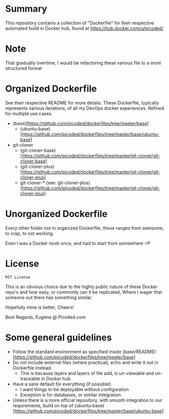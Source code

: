 # Summary

This repository contains a collection of "Dockerfile" for their respective automated build in Docker hub,
found at https://hub.docker.com/u/picoded/

# Note

That gradually overtime, I would be refactoring these various file to a more structured format

# Organized Dockerfile

See their respective README for more details. These Dockerfile, typically represents various iterations,
of all my DevOps docker experiences. Refined for multiple use cases.

+ (base)[https://github.com/picoded/dockerfiles/tree/master/base]
	+ (ubuntu-base)[https://github.com/picoded/dockerfiles/tree/master/base/ubuntu-base]
+ git-cloner
	+ (git-cloner-base)[https://github.com/picoded/dockerfiles/tree/master/git-cloner/git-cloner-base]
	+ (git-cloner-plus)[https://github.com/picoded/dockerfiles/tree/master/git-cloner/git-cloner-plus]
	+ git-cloner-* (see: git-cloner-plus)[https://github.com/picoded/dockerfiles/tree/master/git-cloner/git-cloner-plus]
	
# Unorganized Dockerfile

Every other folder not in organized Dockerfile, these ranges from awesome, to crap, to not working.

Even I was a Docker noob once, and had to start from somewhere =P

# License 

`MIT License`

This is an obvious choice due to the highly public nature of these Docker repo's and how easy, 
or commonly can it be replicated, Where I wager that someone out there has something similar.

Hopefully mine is better, Cheers!

Best Regards,
Eugene @ Picoded.com

# Some general guidelines

+ Follow the standard environment as specified inside (base/README)[https://github.com/picoded/dockerfiles/tree/master/base]
+ Do not include external files (where practical), echo and write it out in Dockerfile instead.
	+ This is because layers and layers of file add, is un-viewable and un-traceable in Docker hub.
+ Have a sane default for everything (if possible).
	+ I want things to be deployable without configuration
	+ Exception is for databases, or similar integration
+ Unless there is a more official repository, with smooth integration to our requirements, build on top of (ubuntu-base)[https://github.com/picoded/dockerfiles/tree/master/base/ubuntu-base]
